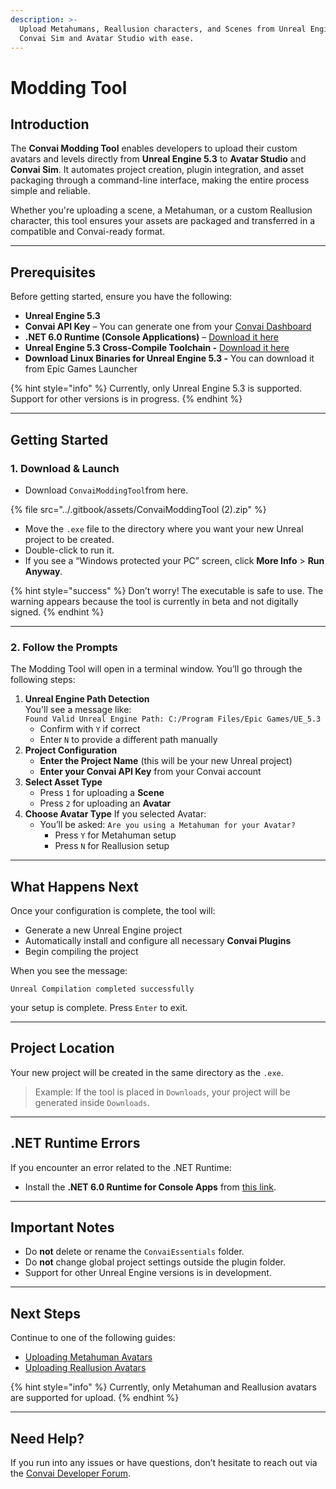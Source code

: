 ```yaml
---
description: >-
  Upload Metahumans, Reallusion characters, and Scenes from Unreal Engine to
  Convai Sim and Avatar Studio with ease.
---
```


# Modding Tool

## Introduction

The **Convai Modding Tool** enables developers to upload their custom avatars and levels directly from **Unreal Engine 5.3** to **Avatar Studio** and **Convai Sim**. It automates project creation, plugin integration, and asset packaging through a command-line interface, making the entire process simple and reliable.

Whether you're uploading a scene, a Metahuman, or a custom Reallusion character, this tool ensures your assets are packaged and transferred in a compatible and Convai-ready format.

***

## Prerequisites

Before getting started, ensure you have the following:

* **Unreal Engine 5.3**
* **Convai API Key** – You can generate one from your [Convai Dashboard](https://convai.com/)
* **.NET 6.0 Runtime (Console Applications)** – [Download it here](https://dotnet.microsoft.com/en-us/download/dotnet/6.0/runtime?cid=getdotnetcore\&os=windows\&arch=x64)
* **Unreal Engine 5.3 Cross-Compile Toolchain -** [Download it here](https://dev.epicgames.com/documentation/en-us/unreal-engine/linux-development-requirements-for-unreal-engine?application_version=5.3)
* **Download Linux Binaries for Unreal Engine 5.3 -** You can download it from Epic Games Launcher

{% hint style="info" %}
Currently, only Unreal Engine 5.3 is supported. Support for other versions is in progress.
{% endhint %}

***

## Getting Started

### 1. Download & Launch

* Download `ConvaiModdingTool`from here.

{% file src="../.gitbook/assets/ConvaiModdingTool (2).zip" %}

* Move the `.exe` file to the directory where you want your new Unreal project to be created.
* Double-click to run it.
* If you see a “Windows protected your PC” screen, click **More Info** > **Run Anyway**.

{% hint style="success" %}
Don’t worry! The executable is safe to use. The warning appears because the tool is currently in beta and not digitally signed.
{% endhint %}

***

### 2. Follow the Prompts

The Modding Tool will open in a terminal window. You’ll go through the following steps:

1. **Unreal Engine Path Detection**\
   You'll see a message like:\
   `Found Valid Unreal Engine Path: C:/Program Files/Epic Games/UE_5.3`
   * Confirm with `Y` if correct
   * Enter `N` to provide a different path manually
2. **Project Configuration**
   * **Enter the Project Name** (this will be your new Unreal project)
   * **Enter your Convai API Key** from your Convai account
3. **Select Asset Type**
   * Press `1` for uploading a **Scene**
   * Press `2` for uploading an **Avatar**
4. **Choose Avatar Type** If you selected Avatar:
   * You’ll be asked: `Are you using a Metahuman for your Avatar?`
     * Press `Y` for Metahuman setup
     * Press `N` for Reallusion setup

***

## What Happens Next

Once your configuration is complete, the tool will:

* Generate a new Unreal Engine project
* Automatically install and configure all necessary **Convai Plugins**
* Begin compiling the project

When you see the message:

```
Unreal Compilation completed successfully
```

your setup is complete. Press `Enter` to exit.

***

## Project Location

Your new project will be created in the same directory as the `.exe`.

> Example: If the tool is placed in `Downloads`, your project will be generated inside `Downloads`.

***

## .NET Runtime Errors

If you encounter an error related to the .NET Runtime:

* Install the **.NET 6.0 Runtime for Console Apps** from [this link](https://dotnet.microsoft.com/en-us/download/dotnet/6.0/runtime?cid=getdotnetcore\&os=windows\&arch=x64).

***

## Important Notes

* Do **not** delete or rename the `ConvaiEssentials` folder.
* Do **not** change global project settings outside the plugin folder.
* Support for other Unreal Engine versions is in development.

***

## Next Steps

Continue to one of the following guides:

* [Uploading Metahuman Avatars](avatar-studio/customizing-your-avatar/configure-avatar/uploading-avatars/metahuman-avatars.md)
* [Uploading Reallusion Avatars](avatar-studio/customizing-your-avatar/configure-avatar/uploading-avatars/reallusion-avatars.md)

{% hint style="info" %}
Currently, only Metahuman and Reallusion avatars are supported for upload.
{% endhint %}

***

## Need Help?

If you run into any issues or have questions, don’t hesitate to reach out via the [Convai Developer Forum](https://forum.convai.com/).&#x20;
